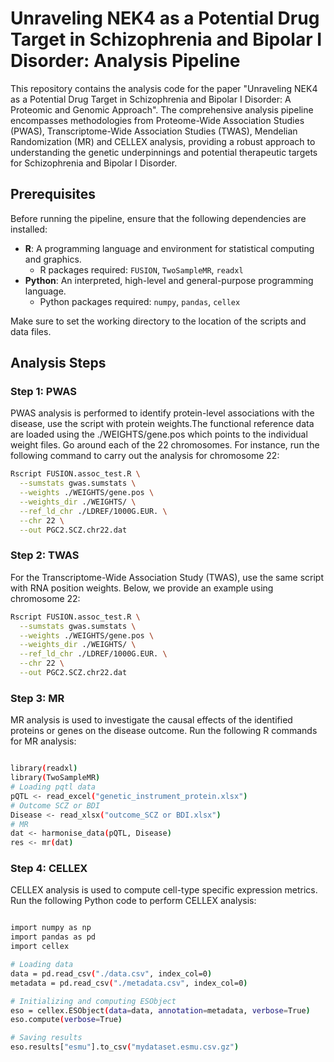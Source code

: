 # Unraveling NEK4 as a Potential Drug Target in Schizophrenia and Bipolar I Disorder: Analysis Pipeline

This repository contains the analysis code for the paper "Unraveling NEK4 as a Potential Drug Target in Schizophrenia and Bipolar I Disorder: A Proteomic and Genomic Approach". The comprehensive analysis pipeline encompasses methodologies from Proteome-Wide Association Studies (PWAS), Transcriptome-Wide Association Studies (TWAS), Mendelian Randomization (MR) and CELLEX analysis, providing a robust approach to understanding the genetic underpinnings and potential therapeutic targets for Schizophrenia and Bipolar I Disorder.

## Prerequisites

Before running the pipeline, ensure that the following dependencies are installed:

- **R**: A programming language and environment for statistical computing and graphics.
  - R packages required: `FUSION`, `TwoSampleMR`, `readxl`
- **Python**: An interpreted, high-level and general-purpose programming language.
  - Python packages required: `numpy`, `pandas`, `cellex`

Make sure to set the working directory to the location of the scripts and data files.

## Analysis Steps

### Step 1: PWAS

PWAS analysis is performed to identify protein-level associations with the disease, use the script with protein weights.The functional reference data are loaded using the ./WEIGHTS/gene.pos which points to the individual weight files. Go around each of the 22 chromosomes. For instance, run the following command to carry out the analysis for chromosome 22:


```bash
Rscript FUSION.assoc_test.R \
  --sumstats gwas.sumstats \
  --weights ./WEIGHTS/gene.pos \
  --weights_dir ./WEIGHTS/ \
  --ref_ld_chr ./LDREF/1000G.EUR. \
  --chr 22 \
  --out PGC2.SCZ.chr22.dat

```


### Step 2: TWAS

For the Transcriptome-Wide Association Study (TWAS), use the same script with RNA position weights. Below, we provide an example using chromosome 22:

```bash
Rscript FUSION.assoc_test.R \
  --sumstats gwas.sumstats \
  --weights ./WEIGHTS/gene.pos \
  --weights_dir ./WEIGHTS/ \
  --ref_ld_chr ./LDREF/1000G.EUR. \
  --chr 22 \
  --out PGC2.SCZ.chr22.dat
```

### Step 3: MR
MR analysis is used to investigate the causal effects of the identified proteins or genes on the disease outcome. Run the following R commands for MR analysis:

```bash

library(readxl)
library(TwoSampleMR)
# Loading pqtl data 
pQTL <- read_excel("genetic_instrument_protein.xlsx")
# Outcome SCZ or BDI
Disease <- read_xlsx("outcome_SCZ or BDI.xlsx")
# MR 
dat <- harmonise_data(pQTL, Disease)
res <- mr(dat)

```
### Step 4: CELLEX

CELLEX analysis is used to compute cell-type specific expression metrics. Run the following Python code to perform CELLEX analysis:

```bash

import numpy as np
import pandas as pd
import cellex

# Loading data
data = pd.read_csv("./data.csv", index_col=0)
metadata = pd.read_csv("./metadata.csv", index_col=0)

# Initializing and computing ESObject
eso = cellex.ESObject(data=data, annotation=metadata, verbose=True)
eso.compute(verbose=True)

# Saving results
eso.results["esmu"].to_csv("mydataset.esmu.csv.gz")
```
